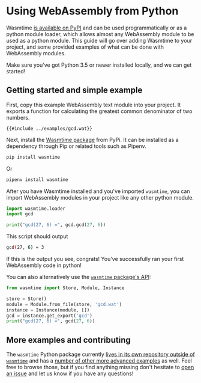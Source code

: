 # Using WebAssembly from Python

Wasmtime [is available on PyPI](https://pypi.org/project/wasmtime/) and can be
used programmatically or as a python module loader, which allows almost any
WebAssembly module to be used as a python module. This guide will go over adding
Wasmtime to your project, and some provided examples of what can be done with
WebAssembly modules.

Make sure you've got Python 3.5 or newer installed locally, and we can get
started!

## Getting started and simple example

First, copy this example WebAssembly text module into your project. It exports a
function for calculating the greatest common denominator of two numbers.

```wat
{{#include ../examples/gcd.wat}}
```

Next, install the [Wasmtime package](https://pypi.org/project/wasmtime/) from
PyPi. It can be installed as a dependency through Pip or related tools such as
Pipenv.

```bash
pip install wasmtime
```

Or

```bash
pipenv install wasmtime
```

After you have Wasmtime installed and you've imported `wasmtime`, you can import
WebAssembly modules in your project like any other python module.

```python
import wasmtime.loader
import gcd

print("gcd(27, 6) =", gcd.gcd(27, 6))
```

This script should output

```bash
gcd(27, 6) = 3
```

If this is the output you see, congrats! You've successfully ran your first
WebAssembly code in python!

You can also alternatively use the [`wasmtime` package's
API](https://bytecodealliance.github.io/wasmtime-py/):

```python
from wasmtime import Store, Module, Instance

store = Store()
module = Module.from_file(store, 'gcd.wat')
instance = Instance(module, [])
gcd = instance.get_export('gcd')
print("gcd(27, 6) =", gcd(27, 6))
```

## More examples and contributing

The `wasmtime` Python package currently [lives in its own repository outside of
`wasmtime`](https://github.com/bytecodealliance/wasmtime-py) and has a [number
of other more advanced
examples](https://github.com/bytecodealliance/wasmtime-py/tree/main/examples)
as well. Feel free to browse those, but if you find anything missing don't
hesitate to [open an
issue](https://github.com/bytecodealliance/wasmtime-py/issues/new) and let us
know if you have any questions!
